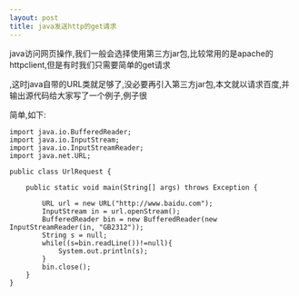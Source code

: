 ```yaml
---
layout: post
title: java发送http的get请求
---
```


java访问网页操作,我们一般会选择使用第三方jar包,比较常用的是apache的httpclient,但是有时我们只需要简单的get请求

,这时java自带的URL类就足够了,没必要再引入第三方jar包,本文就以请求百度,并输出源代码给大家写了一个例子,例子很

简单,如下:

    import java.io.BufferedReader;
    import java.io.InputStream;
    import java.io.InputStreamReader;
    import java.net.URL;
    
    public class UrlRequest {
        
        public static void main(String[] args) throws Exception {
            
            URL url = new URL("http://www.baidu.com");
            InputStream in = url.openStream();
            BufferedReader bin = new BufferedReader(new InputStreamReader(in, "GB2312"));
            String s = null;
            while((s=bin.readLine())!=null){
                System.out.println(s);
            }
            bin.close();
        }
    }
